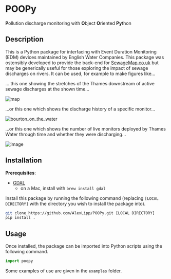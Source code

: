 # POOPy

**P**ollution discharge monitoring with **O**bject **O**riented **Py**thon

## Description

This is a Python package for interfacing with Event Duration Monitoring (EDM) devices maintained by English Water Companies. This package was ostensibly developed to provide the back-end for [SewageMap.co.uk](https://github.com/AlexLipp/thames-sewage) but may be generically useful for those exploring the impact of sewage discharges on rivers. It can be used, for example to make figures like...

... this one showing the stretches of the Thames downstream of active sewage discharges at the shown time...

![map](https://github.com/AlexLipp/POOPy/assets/10188895/395732dc-54c1-403e-b681-be3bece7f7e7)

...or this one which shows the discharge history of a specific monitor...

![bourton_on_the_water](https://github.com/AlexLipp/POOPy/assets/10188895/feeb6035-78f0-4c48-b3f2-bd1d18f2ce96)

...or this one which shows the number of live monitors deployed by Thames Water through time and whether they were discharging...

![image](https://github.com/AlexLipp/POOPy/assets/10188895/8c631231-bf9c-406e-a393-4d1a72d355b3)

## Installation

**Prerequisites**:
- [GDAL](https://gdal.org/download.html)
    - on a Mac, install with `brew install gdal`

Install this package by running the following command (replacing `[LOCAL DIRECTORY]` with the directory you wish to install the package into).

```bash
git clone https://github.com/AlexLipp/POOPy.git [LOCAL DIRECTORY]
pip install .
```

## Usage

Once installed, the package can be imported into Python scripts using the following command.

```python
import poopy
```

Some examples of use are given in the `examples` folder.
